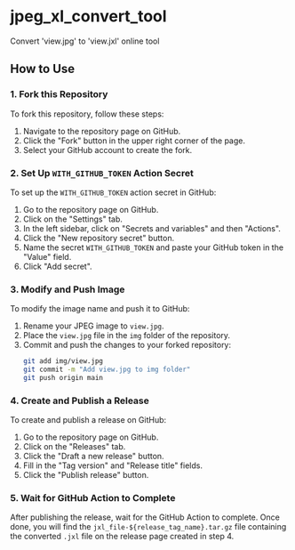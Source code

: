 # jpeg_xl_convert_tool
Convert 'view.jpg' to 'view.jxl' online tool

## How to Use

### 1. Fork this Repository
To fork this repository, follow these steps:
1. Navigate to the repository page on GitHub.
2. Click the "Fork" button in the upper right corner of the page.
3. Select your GitHub account to create the fork.

### 2. Set Up `WITH_GITHUB_TOKEN` Action Secret
To set up the `WITH_GITHUB_TOKEN` action secret in GitHub:
1. Go to the repository page on GitHub.
2. Click on the "Settings" tab.
3. In the left sidebar, click on "Secrets and variables" and then "Actions".
4. Click the "New repository secret" button.
5. Name the secret `WITH_GITHUB_TOKEN` and paste your GitHub token in the "Value" field.
6. Click "Add secret".

### 3. Modify and Push Image
To modify the image name and push it to GitHub:
1. Rename your JPEG image to `view.jpg`.
2. Place the `view.jpg` file in the `img` folder of the repository.
3. Commit and push the changes to your forked repository:
    ```sh
    git add img/view.jpg
    git commit -m "Add view.jpg to img folder"
    git push origin main
    ```

### 4. Create and Publish a Release
To create and publish a release on GitHub:
1. Go to the repository page on GitHub.
2. Click on the "Releases" tab.
3. Click the "Draft a new release" button.
4. Fill in the "Tag version" and "Release title" fields.
5. Click the "Publish release" button.

### 5. Wait for GitHub Action to Complete
After publishing the release, wait for the GitHub Action to complete. Once done, you will find the `jxl_file-${release_tag_name}.tar.gz` file containing the converted `.jxl` file on the release page created in step 4.